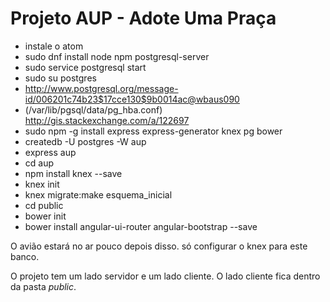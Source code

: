 # Projeto  AUP - Adote Uma Praça

* instale o atom
* sudo dnf install node npm postgresql-server
* sudo service postgresql start
* sudo su postgres
* http://www.postgresql.org/message-id/006201c74b23$17cce130$9b0014ac@wbaus090
* (/var/lib/pgsql/data/pg_hba.conf) http://gis.stackexchange.com/a/122697
* sudo npm -g install express express-generator knex pg bower
* createdb -U postgres -W aup
* express aup
* cd aup
* npm install knex --save
* knex init
* knex migrate:make esquema_inicial
* cd public
* bower init
* bower install angular-ui-router angular-bootstrap --save

O avião estará no ar pouco depois disso. só configurar o knex para este banco.

O projeto tem um lado servidor e um lado cliente. O lado cliente fica dentro
da pasta *public*.
